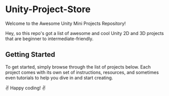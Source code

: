 # Unity-Project-Store
Welcome to the Awesome Unity Mini Projects Repository!

Hey, so this repo's got a list of awesome and cool Unity 2D and 3D projects that are beginner to intermediate-friendly.

## Getting Started

To get started, simply browse through the list of projects below. Each project comes with its own set of instructions, resources, and sometimes even tutorials to help you dive in and start creating.


✌️ Happy coding! ✌️
